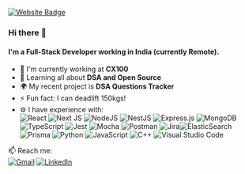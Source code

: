 [![Website Badge](https://img.shields.io/badge/My-Portfolio-purple?style=for-the-badge&logo=vercel)](https://my-portfolio-umber-six.vercel.app/)

### Hi there 👋

#### I'm a Full-Stack Developer working in India (currently Remote).

- 🏢 I'm currently working at **CX100**
- 🌱 Learning all about **DSA and Open Source**
- 🌍 My recent project is **DSA Questions Tracker**
- ⚡️ Fun fact: I can deadlift 150kgs!
- ⚙️ I have experience with: <br/>
 ![React](https://img.shields.io/badge/react-%2320232a.svg?style=for-the-badge&logo=react&logoColor=%2361DAFB) ![Next JS](https://img.shields.io/badge/Next-black?style=for-the-badge&logo=next.js&logoColor=white) ![NodeJS](https://img.shields.io/badge/node.js-6DA55F?style=for-the-badge&logo=node.js&logoColor=white) ![NestJS](https://img.shields.io/badge/nestjs-%23E0234E.svg?style=for-the-badge&logo=nestjs&logoColor=white) ![Express.js](https://img.shields.io/badge/express.js-%23404d59.svg?style=for-the-badge&logo=express&logoColor=%2361DAFB) ![MongoDB](https://img.shields.io/badge/MongoDB-%234ea94b.svg?style=for-the-badge&logo=mongodb&logoColor=white) ![TypeScript](https://img.shields.io/badge/typescript-%23007ACC.svg?style=for-the-badge&logo=typescript&logoColor=white) ![Jest](https://img.shields.io/badge/-jest-%23C21325?style=for-the-badge&logo=jest&logoColor=white) ![Mocha](https://img.shields.io/badge/-mocha-%238D6748?style=for-the-badge&logo=mocha&logoColor=white) ![Postman](https://img.shields.io/badge/Postman-FF6C37?style=for-the-badge&logo=postman&logoColor=white) ![Jira](https://img.shields.io/badge/jira-%230A0FFF.svg?style=for-the-badge&logo=jira&logoColor=white)![ElasticSearch](https://img.shields.io/badge/-ElasticSearch-005571?style=for-the-badge&logo=elasticsearch) ![Prisma](https://img.shields.io/badge/Prisma-3982CE?style=for-the-badge&logo=Prisma&logoColor=white) ![Python](https://img.shields.io/badge/python-3670A0?style=for-the-badge&logo=python&logoColor=ffdd54) ![JavaScript](https://img.shields.io/badge/javascript-%23323330.svg?style=for-the-badge&logo=javascript&logoColor=%23F7DF1E) ![C++](https://img.shields.io/badge/c++-%2300599C.svg?style=for-the-badge&logo=c%2B%2B&logoColor=white) ![Visual Studio Code](https://img.shields.io/badge/Visual%20Studio%20Code-0078d7.svg?style=for-the-badge&logo=visual-studio-code&logoColor=white)


📫 Reach me:<br/>
[![Gmail](https://img.shields.io/badge/Gmail-patel.aditya2014@gmail.com-D14836?style=for-the-badge&logo=gmail&logoColor=white)](mailto:patel.aditya2014@gmail.com "Connect via Email")
[![LinkedIn](https://img.shields.io/badge/linkedin%20aditya-%230077B5.svg?style=for-the-badge&logo=linkedin&logoColor=white)](https://www.linkedin.com/in/adityap314/ "Connect on LinkedIn")

<!---
adiCacti/adiCacti is a ✨ special ✨ repository because its `README.md` (this file) appears on your GitHub profile.
You can click the Preview link to take a look at your changes.
--->

